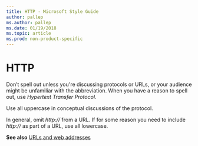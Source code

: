 ```yaml
---
title: HTTP - Microsoft Style Guide
author: pallep
ms.author: pallep
ms.date: 01/19/2018
ms.topic: article
ms.prod: non-product-specific
---
```


# HTTP

Don’t
spell out unless you're discussing protocols or URLs, or your
audience might be unfamiliar with the abbreviation. When you have a
reason to spell out, use *Hypertext Transfer Protocol.*

Use all uppercase in conceptual discussions of the protocol. 

In general, omit *http://* from a URL. If for some reason you need to include *http://* as part of a URL, use all lowercase.

**See also** [](/style-guide/urls-web-addresses)[URLs and web addresses](/style-guide/urls-web-addresses)
